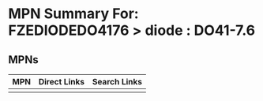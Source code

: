 



# MPN Summary For: FZEDIODEDO4176 > diode : DO41-7.6

## MPNs
  

|MPN|Direct Links|Search Links|
| :--- | :--- | :--- |
||||
